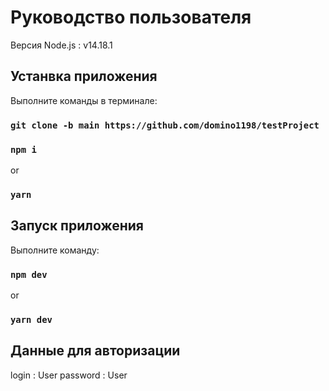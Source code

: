 # Руководство пользователя

Версия Node.js : v14.18.1

## Устанвка приложения

Выполните команды в терминале:
### `git clone -b main https://github.com/domino1198/testProject`
### `npm i` 
or 
### `yarn`


## Запуск приложения

Выполните команду:
### `npm dev`
or
### `yarn dev`

## Данные для авторизации

login : User
password : User



